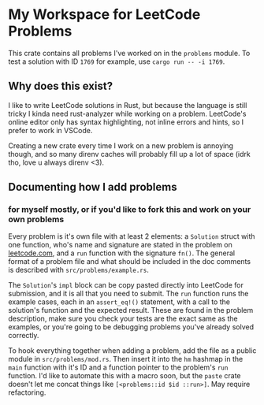 # My Workspace for LeetCode Problems

This crate contains all problems I've worked on in the ```problems``` module. To test a solution with ID ```1769``` for example, use ```cargo run -- -i 1769```.

## Why does this exist?

I like to write LeetCode solutions in Rust, but because the language is still tricky I kinda need rust-analyzer while working on a problem. LeetCode's online editor only has syntax highlighting, not inline errors and hints, so I prefer to work in VSCode. 

Creating a new crate every time I work on a new problem is annoying though, and so many direnv caches will probably fill up a lot of space (idrk tho, love u always direnv <3).

## Documenting how I add problems 
### for myself mostly, or if you'd like to fork this and work on your own problems

Every problem is it's own file with at least 2 elements: a ```Solution``` struct with one function, who's name and signature are stated in the problem on [leetcode.com](https://leetcode.com), and a ```run``` function with the signature ```fn()```. The general format of a problem file and what should be included in the doc comments is described with ```src/problems/example.rs```.

The ```Solution```'s ```impl``` block can be copy pasted directly into LeetCode for submission, and it is all that you need to submit. The ```run``` function runs the example cases, each in an ```assert_eq!()``` statement, with a call to the solution's function and the expected result. These are found in the problem description, make sure you check your tests are the exact same as the examples, or you're going to be debugging problems you've already solved correctly. 

To hook everything together when adding a problem, add the file as a public module in ```src/problems/mod.rs```. Then insert it into the ```hm``` hashmap in the ```main``` function with it's ID and a function pointer to the problem's ```run``` function. I'd like to automate this with a macro soon, but the ```paste``` crate doesn't let me concat things like ```[<problems::id $id ::run>]```. May require refactoring. 